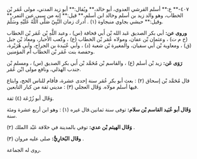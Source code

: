 ٤٠٧-** ع:** أسلم القرشي العدوي، أبو خالد،** ويُقال:** أبو زيد المدني، مولى عُمَر بْن الخطاب، وهو والد زيد بن أسلم وخالد ابن أسلم،** قيل:** إنه من سبي عين التمر،** وقيل:** حبشي بجاوي منبجاوة (١) . أدرك زمان النَّبِيّ صَلَّى اللَّهُ عَلَيْهِ وسَلَّمَ.

**وروى عن:** أبي بكر الصديق عَبد الله بْن أَبي قحافة (س) ، وعبد اللَّهِ بْن عُمَر بْن الخطاب (خ م ت) ، وعثمان بْن عفان، ومولاه عُمَر بْن الخطاب (ع) ، وكعب الأحبار، ومعاذ بْن جبل (ق) ، ومعاوية بْن أَبي سفيان، والمغيرة بْن شعبة (د) ، وأبي عُبَيدة بن الجراح، وأبي هُرَيْرة، وحفصة بنت عُمَر بْن الخطاب أم المؤمنين.

**رَوَى عَن:** زيد بْن أسلم (ع) ، والقاسم بْن مُحَمَّد بْن أَبي بكر الصديق (س) ، ومسلم بْن جندب الهذلي، ونافع مولى ابْن عُمَر.

قال مُحَمَّد بْن إسحاق (٢) : بعث أبو بكر عُمَر سنة إحدى عشرة، فأقام للناس الحج، وابتاع فيها أسلم مولاه. وَقَال العجلي (٣) : مديني ثقة من كبار التابعين.

وَقَال أبو زُرْعَة (٤) ثقة.

**وَقَال أبو عُبَيد القاسم بْن سلام:** توفى سنة ثمانين.قال غيره (١) : وهو ابن أربع عشرة ومئة سنة.

**وَقَال الهيثم بْن عدي:** توفي بالمدينة في خلافة عَبْد االملك (٢) .

**وقَال البُخارِيُّ:** صلى عليه مروان (٣) .

روى له الجماعة.